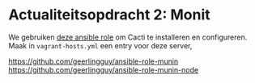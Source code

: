 # Actualiteitsopdracht 2: Monit

We gebruiken [deze ansible role](https://galaxy.ansible.com/mrlesmithjr/cacti/) om Cacti te installeren en configureren. Maak in `vagrant-hosts.yml` een entry voor deze server,



https://github.com/geerlingguy/ansible-role-munin
https://github.com/geerlingguy/ansible-role-munin-node